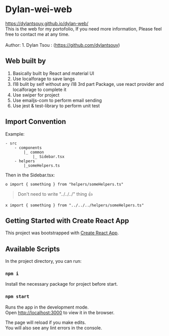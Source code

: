 ﻿# Dylan-wei-web
https://dylantsouy.github.io/dylan-web/ \
This is the web for my portofolio, If you need more information, Please feel free to contact me at any time.\
\
Author: 1. Dylan Tsou : (https://github.com/dylantsouy) 

## Web built by

1. Basically built by React and material UI
2. Use localforage to save langs
3. I18 bulit by self without any i18 3rd part Package, use react provider and localforage to complete it
4. Use swiper for project
5. Use emailjs-com to perform email sending
6. Use jest & test-library to perform unit test

## Import Convention

Example:

    - src
        - components
            |_ common
                |_ Sidebar.tsx
        - helpers
            |_someHelpers.ts

Then in the Sidebar.tsx:

    o import { something } from "helpers/someHelpers.ts"

> Don't need to write "../../../" thing 👍

    x import { something } from "../../../helpers/someHelpers.ts"
    
## Getting Started with Create React App

This project was bootstrapped with [Create React App](https://github.com/facebook/create-react-app).

## Available Scripts

In the project directory, you can run:

### `npm i`

Install the necessary package for project before start.

### `npm start`

Runs the app in the development mode.\
Open [http://localhost:3000](http://localhost:3000) to view it in the browser.

The page will reload if you make edits.\
You will also see any lint errors in the console.
